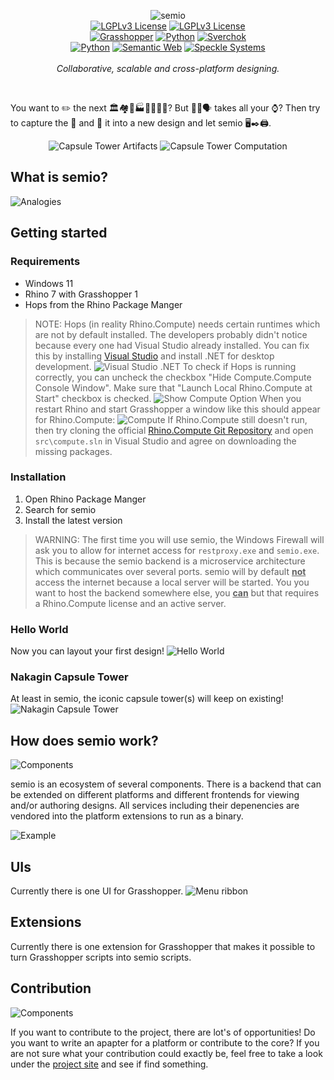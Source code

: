 <p align="center">
    <picture>
        <source media="(prefers-color-scheme: dark)" srcset="resources/logo/logo-horizontal-dark.svg">
        <source media="(prefers-color-scheme: light)" srcset="resources/logo/logo-horizontal.svg">
        <img alt="semio" href="https://github.com/usalu/semio/" src="resources/logo/logo-horizontal.svg">
    </picture>
    <br/>
    <a href="https://github.com/usalu/semio/"><img src="https://img.shields.io/github/v/release/usalu/semio?style=flat-square&color=ff344f" alt="LGPLv3 License"></a>
    <a href="https://choosealicense.com/licenses/lgpl-3.0/"><img src="docs\badges\license-LGPL_v3.svg" alt="LGPLv3 License"></a>
    <br/>
    <a href="https://www.grasshopper3d.com/"><img src="docs\badges\platform-Grasshopper.svg" alt="Grasshopper"></a>
    <a href="https://www.python.org/"><img src="docs\badges\platform-comming_soon(Python).svg" alt="Python"></a>
    <a href="https://nortikin.github.io/sverchok/"><img src="docs\badges\platform-comming_soon(Sverchok).svg" alt="Sverchok"></a>
    <br/>
    <a href="https://www.python.org/"><img src="docs\badges\powered_by-Python.svg" alt="Python"></a>
    <a href="<http://www.w3.org/2001/sw/wiki/RDF>"><img src="docs\badges\powered_by-Semantic_Web.svg" alt="Semantic Web"></a>
    <a href="https://speckle.systems/"><img src="docs\badges\powered_by-Speckle.svg" alt="Speckle Systems"></a>
    <br/>
    <br/>
    <i>Collaborative, scalable and cross-platform designing.</i>
</p>
<br/>

You want to <emoji>✏️</emoji> the next <emoji>🏛️🏘️🏢🏭🏫🏨⛪🕌</emoji>? But <emoji>📐🔢🗣️</emoji> takes all your <emoji>⌚</emoji>? Then try to capture the <emoji>🧬</emoji> and <emoji>💉</emoji>  it into a new design and let semio <emoji>🖥️✒️🖨️</emoji>.

<p align="center">
    <picture>
        <source media="(prefers-color-scheme: dark)" srcset="docs/examples/capsuletower/artifacts-dark.svg">
        <source media="(prefers-color-scheme: light)" srcset="docs/examples/capsuletower/artifacts.svg">
        <img alt="Capsule Tower Artifacts" src="docs/examples/capsuletower/artifacts.svg">
    </picture>
    <picture>
        <source media="(prefers-color-scheme: dark)" srcset="docs/examples/capsuletower/computation-dark.svg">
        <source media="(prefers-color-scheme: light)" srcset="docs/examples/capsuletower/computation.svg">
        <img alt="Capsule Tower Computation" src="docs/examples/capsuletower/computation.svg">
    </picture>
</p>

## What is semio?

<picture>
    <source media="(prefers-color-scheme: dark)" srcset="docs/conceptual/analogies-dark.svg">
    <source media="(prefers-color-scheme: light)" srcset="docs/conceptual/analogies.svg">
    <img alt="Analogies" src="docs/conceptual/analogies.svg">
</picture>


## Getting started



### Requirements
- Windows 11
- Rhino 7 with Grasshopper 1
- Hops from the Rhino Package Manger

> NOTE: Hops (in reality Rhino.Compute) needs certain runtimes which are not by default installed. The developers probably didn't notice because every one had Visual Studio already installed. You can fix this by installing [Visual Studio](https://visualstudio.microsoft.com/) and install .NET for desktop development.
![Visual Studio .NET](docs/installation/visual-studio-dotnet.png)
To check if Hops is running correctly, you can uncheck the checkbox "Hide 
Compute.Compute Console Window". Make sure that "Launch Local Rhino.Compute at Start" checkbox is checked.
![Show Compute Option](docs/installation/show-compute.png)
When you restart Rhino and start Grasshopper a window like this should appear for Rhino.Compute:
![Compute](docs/installation/compute.png)
If Rhino.Compute still doesn't run, then try cloning the official [Rhino.Compute Git Repository](https://github.com/mcneel/compute.rhino3d) and open `src\compute.sln` in Visual Studio and agree on downloading the missing packages.

### Installation
1. Open Rhino Package Manger
1. Search for semio
1. Install the latest version



> WARNING: The first time you will use semio, the Windows Firewall will ask you to allow for internet access for
`restproxy.exe` and `semio.exe`. This is because the semio backend is a microservice architecture which communicates over several ports. semio will by default **<ins>not</ins>** access the internet because a local server will be started. You you want to host the backend somewhere else, you **<ins>can</ins>** but that requires a Rhino.Compute license and an active server.

### Hello World
Now you can layout your first design!
![Hello World](docs/examples/helloworld/grasshopper.gif)

### Nakagin Capsule Tower
At least in semio, the iconic capsule tower(s) will keep on existing!
![Nakagin Capsule Tower](docs/examples/capsuletower/grasshopper.gif)

## How does semio work?

![Components](docs/softwarequality/systemarchitecture/componentsdiagram.svg)

semio is an ecosystem of several components. There is a backend that can be extended on different platforms and different frontends for viewing and/or authoring designs. All services including their depenencies are vendored into the platform extensions to run as a binary.

![Example](docs/softwarequality/softwarearchitecture/metamodel.svg)

## UIs

Currently there is one UI for Grasshopper.
![Menu ribbon](docs/adapters/grasshopper/ribbon.png)

## Extensions

Currently there is one extension for Grasshopper that makes it possible to turn Grasshopper scripts into semio scripts.

## Contribution

![Components](docs/softwarequality/softwarearchitecture/frameworkrelationships.svg)


If you want to contribute to the project, there are lot's of opportunities! Do you want to write an apapter for a platform or contribute to the core?
If you are not sure what your contribution could exactly be, feel free to take a look under the [project site](https://github.com/users/usalu/projects/2) and see if find something.